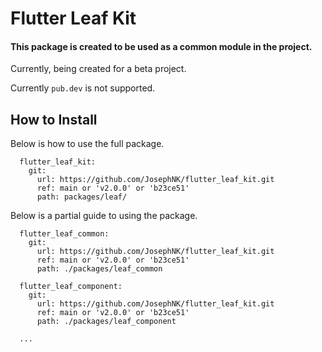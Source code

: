 # Flutter Leaf Kit

#### This package is created to be used as a common module in the project.

Currently, being created for a beta project.

Currently `pub.dev` is not supported.

## How to Install

Below is how to use the full package.
```
  flutter_leaf_kit:
    git:
      url: https://github.com/JosephNK/flutter_leaf_kit.git
      ref: main or 'v2.0.0' or 'b23ce51'
      path: packages/leaf/
```

Below is a partial guide to using the package.
```
  flutter_leaf_common:
    git:
      url: https://github.com/JosephNK/flutter_leaf_kit.git
      ref: main or 'v2.0.0' or 'b23ce51'
      path: ./packages/leaf_common
  
  flutter_leaf_component:
    git:
      url: https://github.com/JosephNK/flutter_leaf_kit.git
      ref: main or 'v2.0.0' or 'b23ce51'
      path: ./packages/leaf_component
  
  ...
```